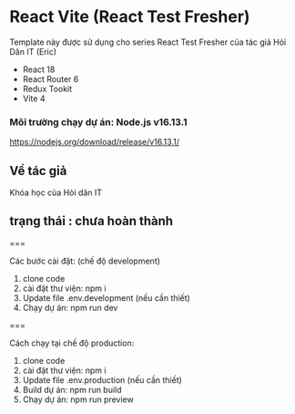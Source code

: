 # React Vite (React Test Fresher)
Template này được sử dụng cho series React Test Fresher của tác giả Hỏi Dân IT (Eric)
- React 18
- React Router 6
- Redux Tookit
- Vite 4

### Môi trường chạy dự án: Node.js v16.13.1
https://nodejs.org/download/release/v16.13.1/

## Về tác giả
Khóa học của Hỏi dân IT

## trạng thái : chưa hoàn thành

===

Các bước cài đặt: (chế độ development)
1. clone code
2. cài đặt thư viện: npm i
3. Update file .env.development (nếu cần thiết)
4. Chạy dự án: npm run dev

===

Cách chạy tại chế độ production:
1. clone code
2. cài đặt thư viện: npm i
3. Update file .env.production (nếu cần thiết)
4. Build dự án: npm run build
5. Chạy dự án: npm run preview

